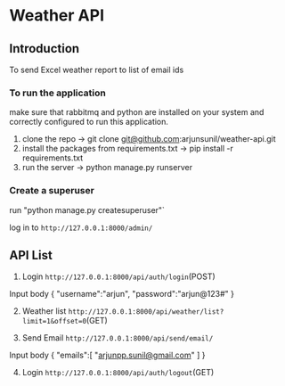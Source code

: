 # Weather API

## Introduction 
To send Excel weather report to list of email ids

### To run the application

make sure that rabbitmq and python are installed on your system and correctly configured to run this application.
1. clone the repo -> git clone git@github.com:arjunsunil/weather-api.git
2. install the packages from requirements.txt -> pip install -r requirements.txt
3. run the server -> python manage.py runserver

### Create a superuser

run "python manage.py createsuperuser"` 

log in to `http://127.0.0.1:8000/admin/` 

## API List

1. Login `http://127.0.0.1:8000/api/auth/login`(POST)
 
Input body
{
   "username":"arjun",
   "password":"arjun@123#"
}

2. Weather list `http://127.0.0.1:8000/api/weather/list?limit=1&offset=0`(GET)

3. Send Email `http://127.0.0.1:8000/api/send/email/`

Input body
{
   "emails":[
      "arjunpp.sunil@gmail.com"
   ]
}

4. Login `http://127.0.0.1:8000/api/auth/logout`(GET) 
